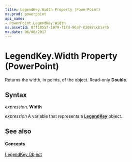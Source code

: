 ```yaml
---
title: LegendKey.Width Property (PowerPoint)
ms.prod: powerpoint
api_name:
- PowerPoint.LegendKey.Width
ms.assetid: 8ff18557-1079-f1fd-96a7-02097ccb574b
ms.date: 06/08/2017
---
```



# LegendKey.Width Property (PowerPoint)

Returns the width, in points, of the object. Read-only **Double**.


## Syntax

 _expression_. **Width**

 _expression_ A variable that represents a **[LegendKey](legendkey-object-powerpoint.md)** object.


## See also


#### Concepts


[LegendKey Object](legendkey-object-powerpoint.md)

